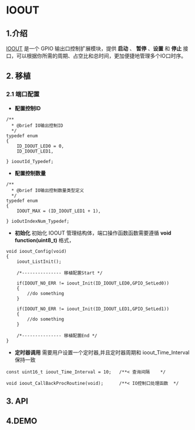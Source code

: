 # IOOUT


## 1.介绍
[IOOUT](https://github.com/redocCheng/IOOUT)  是一个 GPIO 输出口控制扩展模块，提供 **启动** 、 **暂停** 、**设置** 和 **停止** 接口，可以根据你所需的周期、占空比和总时间，更加便捷地管理多个IO口时序。


## 2. 移植
### 2.1 端口配置
- **配置控制ID**
```	
/**
  * @brief IO输出控制ID
  */
typedef enum
{
    ID_IOOUT_LED0 = 0,
	ID_IOOUT_LED1,

} iooutId_Typedef;
```

- **配置控制数量**
```	
/**
  * @brief IO输出控制数量类型定义
  */
typedef enum
{
    IOOUT_MAX = (ID_IOOUT_LED1 + 1),

} ioOutIndexNum_Typedef;

```

- **初始化**
初始化 IOOUT 管理结构体，端口操作函数函数需要遵循 **void function(uint8_t)** 格式，
 
```
void ioout_Config(void)
{
    ioout_ListInit();

	/*--------------- 移植配置Start */
	
    if(IOOUT_NO_ERR != ioout_Init(ID_IOOUT_LED0,GPIO_SetLed0))
    {
		//do something
    }
	
	if(IOOUT_NO_ERR != ioout_Init(ID_IOOUT_LED1,GPIO_SetLed1))
    {
		//do something
    }

	/*--------------- 移植配置End */
}
```

- **定时器调用**
需要用户设置一个定时器,并且定时器周期和 ioout_Time_Interval  保持一致
```
const uint16_t ioout_Time_Interval = 10;   /**< 查询间隔    */

void ioout_CallBackProcRoutine(void);	   /**< IO控制口处理函数  */
```

## 3. API


## 4.DEMO



